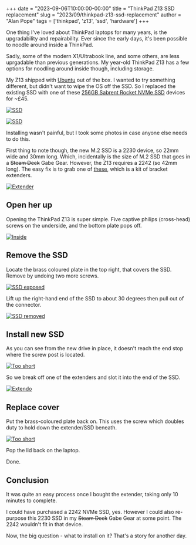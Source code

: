 +++
date = "2023-09-06T10:00:00-00:00"
title = "ThinkPad Z13 SSD replacement"
slug = "2023/09/thinkpad-z13-ssd-replacement"
author = "Alan Pope"
tags = ['thinkpad', 'z13', 'ssd', 'hardware']
+++

One thing I've loved about ThinkPad laptops for many years, is the upgradability and repairability. Ever since the early days, it's been possible to noodle around inside a ThinkPad. 

Sadly, some of the modern X1/Ultrabook line, and some others, are less uprgadable than previous generations. My year-old ThinkPad Z13 has a few options for noodling around inside though, including storage.

My Z13 shipped with [Ubuntu](https://ubuntu.com/) out of the box. I wanted to try something different, but didn't want to wipe the OS off the SSD. So I replaced the existing SSD with one of these [256GB Sabrent Rocket NVMe SSD](https://geni.us/aGToVMA) devices for ~£45.

[![SSD](/blog/images/2023-09-06/IMG_3303.jpg)](https://geni.us/aGToVMA)

[![SSD](/blog/images/2023-09-06/IMG_3305.jpg)](https://geni.us/aGToVMA)


Installing wasn't painful, but I took some photos in case anyone else needs to do this.

First thing to note though, the new M.2 SSD is a 2230 device, so 22mm wide and 30mm long. Which, incidentally is the size of M.2 SSD
that goes in a ~~Steam Deck~~ Gabe Gear. However, the Z13 requires a 2242 (so 42mm long). The easy fix is to grab one of [these](https://www.ebay.co.uk/itm/284973269451), which is a kit of bracket extenders.

[![Extender](/blog/images/2023-09-06/IMG_3304.jpg)](https://www.ebay.co.uk/itm/284973269451)

## Open her up

Opening the ThinkPad Z13 is super simple. Five captive philips (cross-head) screws on the underside, and the bottom plate pops off.

[![Inside](/blog/images/2023-09-06/IMG_3306.jpg)](/blog/images/2023-09-06/IMG_3306.jpg)

## Remove the SSD

Locate the brass coloured plate in the top right, that covers the SSD. Remove by undoing two more screws.

[![SSD exposed](/blog/images/2023-09-06/IMG_3308.jpg)](/blog/images/2023-09-06/IMG_3308.jpg)

Lift up the right-hand end of the SSD to about 30 degrees then pull out of the connector.

[![SSD removed](/blog/images/2023-09-06/IMG_3310.jpg)](/blog/images/2023-09-06/IMG_3310.jpg)

## Install new SSD

As you can see from the new drive in place, it doesn't reach the end stop where the screw post is located.

[![Too short](/blog/images/2023-09-06/IMG_3311.jpg)](/blog/images/2023-09-06/IMG_3311.jpg)

So we break off one of the extenders and slot it into the end of the SSD. 

[![Extendo](/blog/images/2023-09-06/IMG_3314.jpg)](/blog/images/2023-09-06/IMG_3314.jpg)

## Replace cover

Put the brass-coloured plate back on. This uses the screw which doubles duty to hold down the extender/SSD beneath.

[![Too short](/blog/images/2023-09-06/IMG_3316.jpg)](/blog/images/2023-09-06/IMG_3316.jpg)

Pop the lid back on the laptop. 

Done.

## Conclusion

It was quite an easy process once I bought the extender, taking only 10 minutes to complete.

I could have purchased a 2242 NVMe SSD, yes. However I could also re-purpose this 2230 SSD in my ~~Steam Deck~~ Gabe Gear at some point. The 2242 wouldn't fit in that device.

Now, the big question - what to install on it? That's a story for another day.